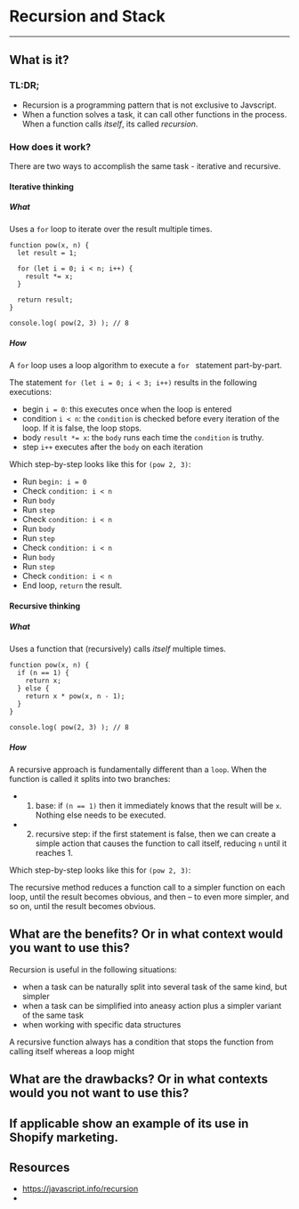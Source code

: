 # Recursion and Stack
--- 

## What is it?

### TL:DR;

- Recursion is a programming pattern that is not exclusive to Javscript.
- When a function solves a task, it can call other functions in the process. When a function calls _itself_, its called _recursion_.

### How does it work? 

There are two ways to accomplish the same task - iterative and recursive.

#### Iterative thinking

##### What 
Uses a `for` loop to iterate over the result multiple times.

```
function pow(x, n) {
  let result = 1;

  for (let i = 0; i < n; i++) {
    result *= x;
  }

  return result;
}

console.log( pow(2, 3) ); // 8
```

##### How  

A `for` loop uses a loop algorithm to execute a `for ` statement part-by-part. 

The statement `for (let i = 0; i < 3; i++)` results in the following executions: 
- begin `i = 0`: this executes once when the loop is entered
- condition `i < n`: the `condition` is checked before every iteration of the loop. If it is false, the loop stops.
- body `result *= x`: the `body` runs each time the `condition` is truthy.
- step `i++` executes after the `body` on each iteration

Which step-by-step looks like this for `(pow 2, 3)`: 
- Run `begin: i = 0`
- Check `condition: i < n`
- Run `body`
- Run `step`
- Check `condition: i < n`
- Run `body`
- Run `step`
- Check `condition: i < n`
- Run `body`
- Run `step`
- Check `condition: i < n`
- End loop, `return` the result.  




#### Recursive thinking

##### What 
Uses a function that (recursively) calls _itself_ multiple times.

```
function pow(x, n) {
  if (n == 1) {
    return x;
  } else {
    return x * pow(x, n - 1);
  }
}

console.log( pow(2, 3) ); // 8
```

##### How  

A recursive approach is fundamentally different than a `loop`. 
When the function is called it splits into two branches:
- 1. base: if `(n == 1)` then it immediately knows that the result will be `x`. Nothing else needs to be executed. 
- 2. recursive step: if the first statement is false, then we can create a simple action that causes the function to call itself, reducing `n` until it reaches 1.

Which step-by-step looks like this for `(pow 2, 3)`: 


The recursive method reduces a function call to a simpler function on each loop, until the result becomes obvious, and then – to even more simpler, and so on, until the result becomes obvious.






## What are the benefits? Or in what context would you want to use this?

Recursion is useful in the following situations: 
- when a task can be naturally split into several task of the same kind, but simpler
- when a task can be simplified into aneasy action plus a simpler variant of the same task
- when working with specific data structures

A recursive function always has a condition that stops the function from calling itself whereas a loop might 





## What are the drawbacks? Or in what contexts would you not want to use this?


## If applicable show an example of its use in Shopify marketing.


## Resources
- https://javascript.info/recursion
- 
